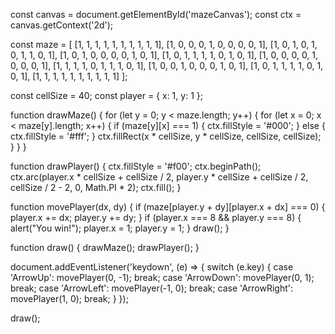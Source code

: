 const canvas = document.getElementById('mazeCanvas');
const ctx = canvas.getContext('2d');

const maze = [
    [1, 1, 1, 1, 1, 1, 1, 1, 1, 1],
    [1, 0, 0, 0, 1, 0, 0, 0, 0, 1],
    [1, 0, 1, 0, 1, 0, 1, 1, 0, 1],
    [1, 0, 1, 0, 0, 0, 0, 1, 0, 1],
    [1, 0, 1, 1, 1, 1, 0, 1, 0, 1],
    [1, 0, 0, 0, 0, 1, 0, 0, 0, 1],
    [1, 1, 1, 1, 0, 1, 1, 1, 0, 1],
    [1, 0, 0, 1, 0, 0, 0, 1, 0, 1],
    [1, 0, 1, 1, 1, 1, 0, 1, 0, 1],
    [1, 1, 1, 1, 1, 1, 1, 1, 1, 1]
];

const cellSize = 40;
const player = {
    x: 1,
    y: 1
};

function drawMaze() {
    for (let y = 0; y < maze.length; y++) {
        for (let x = 0; x < maze[y].length; x++) {
            if (maze[y][x] === 1) {
                ctx.fillStyle = '#000';
            } else {
                ctx.fillStyle = '#fff';
            }
            ctx.fillRect(x * cellSize, y * cellSize, cellSize, cellSize);
        }
    }
}

function drawPlayer() {
    ctx.fillStyle = '#f00';
    ctx.beginPath();
    ctx.arc(player.x * cellSize + cellSize / 2, player.y * cellSize + cellSize / 2, cellSize / 2 - 2, 0, Math.PI * 2);
    ctx.fill();
}

function movePlayer(dx, dy) {
    if (maze[player.y + dy][player.x + dx] === 0) {
        player.x += dx;
        player.y += dy;
    }
    if (player.x === 8 && player.y === 8) {
        alert("You win!");
        player.x = 1;
        player.y = 1;
    }
    draw();
}

function draw() {
    drawMaze();
    drawPlayer();
}

document.addEventListener('keydown', (e) => {
    switch (e.key) {
        case 'ArrowUp':
            movePlayer(0, -1);
            break;
        case 'ArrowDown':
            movePlayer(0, 1);
            break;
        case 'ArrowLeft':
            movePlayer(-1, 0);
            break;
        case 'ArrowRight':
            movePlayer(1, 0);
            break;
    }
});

draw();
